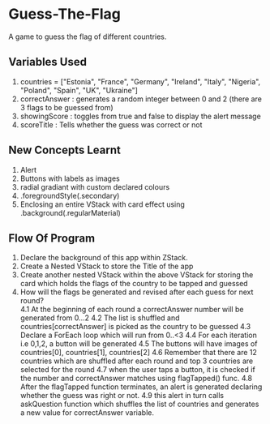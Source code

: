 # Guess-The-Flag
A game to guess the flag of different countries.

## Variables Used
1. countries = ["Estonia", "France", "Germany", "Ireland", "Italy", "Nigeria", "Poland", "Spain", "UK", "Ukraine"]
2. correctAnswer : generates a random integer between 0 and 2 (there are 3 flags to be guessed from)
3. showingScore : toggles from true and false to display the alert message
4. scoreTitle : Tells whether the guess was correct or not

## New Concepts Learnt
1. Alert
2. Buttons with labels as images
3. radial gradiant with custom declared colours
4. .foregroundStyle(.secondary)
5. Enclosing an entire VStack with card effect using .background(.regularMaterial)

## Flow Of Program
1. Declare the background of this app within ZStack.
2. Create a Nested VStack to store the Title of the app
3. Create another nested VStack within the above VStack for storing the card which holds the flags of the country to be tapped and guessed
4. How will the flags be generated and revised after each guess for next round? <br/>
   4.1  At the beginning of each round a correctAnswer number will be generated from 0...2
   4.2  The list is shuffled and countries[correctAnswer] is picked as the country to be guessed 
   4.3  Declare a ForEach loop which will run from  0..<3
   4.4  For each iteration i.e 0,1,2, a button will be generated
   4.5  The buttons will have images of countries[0], countries[1], countries[2]
   4.6  Remember that there are 12 countries which are shuffled after each round and top 3 countries are selected for the round
   4.7  when the user taps a button, it is checked if the number and correctAnswer matches using flagTapped() func.
   4.8  After the flagTapped function terminates, an alert is generated declaring whether the guess was right or not.
   4.9  this alert in turn calls askQuestion function which shuffles the list of countries and generates a new value for correctAnswer variable.
